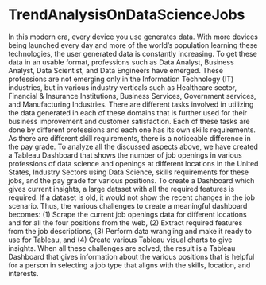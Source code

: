 # TrendAnalysisOnDataScienceJobs
In this modern era, every device you use generates data. With more devices being launched every day and more of the world’s population learning these technologies, the user generated data is constantly increasing. To get these data in an usable format, professions such as Data Analyst, Business Analyst, Data Scientist, and Data Engineers have emerged. These professions are not emerging only in the Information Technology (IT) industries, but in various industry verticals such as Healthcare sector, Financial & Insurance Institutions, Business Services, Government services, and Manufacturing Industries. There are different tasks involved in utilizing the data generated in each of these domains that is further used for their business improvement and customer satisfaction. Each of these tasks are done by different professions and each one has its own skills requirements. As there are different skill requirements, there is a noticeable difference in the pay grade. To analyze all the discussed aspects above, we have created a Tableau Dashboard that shows the number of job openings in various professions of data science and openings at different locations in the United States, Industry Sectors using Data Science, skills requirements for these jobs, and the pay grade for various positions.
To create a Dashboard which gives current insights, a large dataset with all the required features is required. If a dataset is old, it would not show the recent changes in the job scenario. Thus, the various challenges to create a meaningful dashboard becomes: (1) Scrape the current job openings data for different locations and for all the four positions from the web, (2) Extract required features from the job descriptions, (3) Perform data wrangling and make it ready to use for Tableau, and (4) Create various Tableau visual charts to give insights. When all these challenges are solved, the result is a Tableau Dashboard that gives information about the various positions that is helpful for a person in selecting a job type that aligns with the skills, location, and interests.
